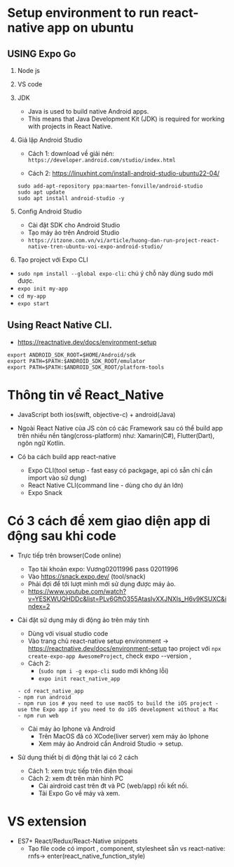 # Setup environment to run react-native app on ubuntu

## USING Expo Go

1. Node js
2. VS code
3. JDK
    - Java is used to build native Android apps.
    - This means that Java Development Kit (JDK) is required for working with projects in React Native.
4. Giả lập Android Studio

    - Cách 1: download về giải nén: `https://developer.android.com/studio/index.html`

    - Cách 2: https://linuxhint.com/install-android-studio-ubuntu22-04/

    ```
    sudo add-apt-repository ppa:maarten-fonville/android-studio
    sudo apt update
    sudo apt install android-studio -y
    ```

5. Config Android Studio

    - Cài đặt SDK cho Android Studio
    - Tạo máy ảo trên Android Studio
    - `https://itzone.com.vn/vi/article/huong-dan-run-project-react-native-tren-ubuntu-voi-expo-android-studio/`

6. Tạo project với Expo CLI

-   `sudo npm install --global expo-cli`: chú ý chỗ này dùng sudo mới được.
-   `expo init my-app`
-   `cd my-app`
-   `expo start`

## Using React Native CLI.

-   https://reactnative.dev/docs/environment-setup

```
export ANDROID_SDK_ROOT=$HOME/Android/sdk
export PATH=$PATH:$ANDROID_SDK_ROOT/emulator
export PATH=$PATH:$ANDROID_SDK_ROOT/platform-tools
```

# Thông tin về React_Native

-   JavaScript both ios(swift, objective-c) + android(Java)
-   Ngoài React Native của JS còn có các Framework sau có thể build app trên nhiều nền tảng(cross-platform) như: Xamarin(C#), Flutter(Dart), ngôn ngữ Kotlin.

-   Có ba cách build app react-native
    -   Expo CLI(tool setup - fast easy có packgage, api có sẵn chỉ cần import vào sử dụng)
    -   React Native CLI(command line - dùng cho dự án lớn)
    -   Expo Snack

# Có 3 cách để xem giao diện app di động sau khi code

-   Trực tiếp trên browser(Code online)

    -   Tạo tài khoản expo: Vương02011996 pass 02011996
    -   Vào https://snack.expo.dev/ (tool/snack)
    -   Phải đợi để tới lượt mình mới sử dụng được máy ảo.
    -   https://www.youtube.com/watch?v=YESKWUQHDDc&list=PLv6GftO355AtasIvXXJNXIs_H6v9KSUXC&index=2

-   Cài đặt sử dụng máy di động ảo trên máy tính

    -   Dùng với visual studio code
    -   Vào trang chủ react-native setup environment -> https://reactnative.dev/docs/environment-setup tạo project với `npx create-expo-app AwesomeProject`, check expo --version ,
    -   Cách 2:
        -   (`sudo npm i -g expo-cli` sudo mới không lỗi)
        -   `expo init react_native_app`

    ```
    - cd react_native_app
    - npm run android
    - npm run ios # you need to use macOS to build the iOS project - use the Expo app if you need to do iOS development without a Mac
    - npm run web
    ```

    -   Cài máy ảo Iphone và Android
        -   Trên MacOS đã có XCode(liver server) xem máy ảo Iphone
        -   Xem máy ảo Android cần Android Studio -> setup.

-   Sử dụng thiết bị di động thật lại có 2 cách
    -   Cách 1: xem trực tiếp trên điện thoại
    -   Cách 2: xem đt trên màn hình PC
        -   Cài airdroid cast trên đt và PC (web/app) rồi kết nối.
        -   Tải Expo Go về máy và xem.

# VS extension

-   ES7+ React/Redux/React-Native snippets
    -   Tạo file code có import , component, stylesheet sẵn vs react-native: rnfs-> enter(react_native_function_style)
